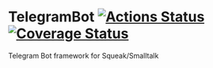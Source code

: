 # TelegramBot [![Actions Status](https://github.com/LinqLover/TelegramBot/workflows/main/badge.svg)](https://github.com/{owner}/{repo}/actions) [![Coverage Status](https://coveralls.io/repos/github/LinqLover/TelegramBot/badge.svg?branch=setup-ci&t=r7aDq3)](https://coveralls.io/github/LinqLover/TelegramBot?branch=setup-ci)
Telegram Bot framework for Squeak/Smalltalk

